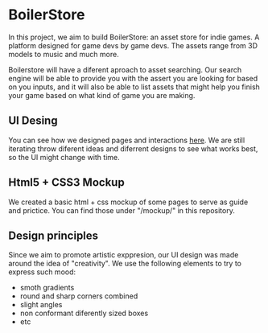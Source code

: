 # BoilerStore

In this project, we aim to build BoilerStore: an asset store for indie games.
A platform designed for game devs by game devs. 
The assets range from 3D models to music and much more.

Boilerstore will have a diferent aproach to asset searching. 
Our search engine will be able to provide you with the assert you are looking for
based on you inputs, and it will also be able to list assets that might help you 
finish your game based on what kind of game you are making.

## UI Desing
You can see how we designed pages and interactions 
[here](https://www.figma.com/file/0VzORJzqKJ0QuVIZ8dZElY/Web?type=design&node-id=0%3A1&t=3D4Uz93yfZ2p1mte-1).
We are still iterating throw diferent ideas and diferrent designs to see what works best, 
so the UI might change with time.


## Html5 + CSS3 Mockup
We created a basic html + css mockup of some pages to serve as guide and prictice.
You can find those under "/mockup/" in this repository.

## Design principles
Since we aim to promote artistic exppresion, our UI design was made around the idea of "creativity".
We use the following elements to try to express such mood:
- smoth gradients
- round and sharp corners combined
- slight angles
- non conformant diferently sized boxes
- etc
